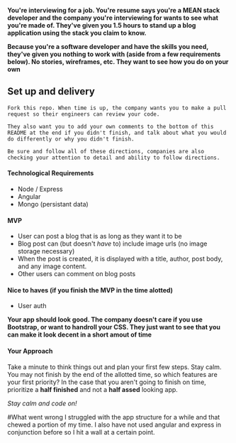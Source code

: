 __You're interviewing for a job. You're resume says you're a MEAN stack developer
and the company you're interviewing for wants to see what you're made of. They've
given you 1.5 hours to stand up a blog application using the stack you claim to know.__

__Because you're a software developer and have the skills you need, they've given
you nothing to work with (aside from a few requirements below).
No stories, wireframes, etc. They want to see how you do on your own__

## Set up and delivery
```
Fork this repo. When time is up, the company wants you to make a pull request so their engineers can review your code.

They also want you to add your own comments to the bottom of this README at the end if you didn't finish, and talk about what you would do differently or why you didn't finish.

Be sure and follow all of these directions, companies are also checking your attention to detail and ability to follow directions.
```

#### Technological Requirements

* Node / Express
* Angular
* Mongo (persistant data)

#### MVP

* User can post a blog that is as long as they want it to be
* Blog post can (but doesn't _have_ to) include image urls (no image storage necessary)
* When the post is created, it is displayed with a title, author, post body, and
any image content.
* Other users can comment on blog posts

#### Nice to haves (if you finish the MVP in the time alotted)

* User auth

__Your app should look good. The company doesn't care if you use Bootstrap, or
want to handroll your CSS. They just want to see that you can make it look decent
in a short amout of time__

#### Your Approach

Take a minute to think things out and plan your first few steps. Stay calm. You may
not finish by the end of the allotted time, so which features are your first priority?
In the case that you aren't going to finish on time, prioritize a __half finished__
and not a __half assed__ looking app.

_Stay calm and code on!_


#What went wrong
I struggled with the app structure for a while and that chewed a portion of my time. I also have not used angular and express in conjunction before so I hit a wall at a certain point.



